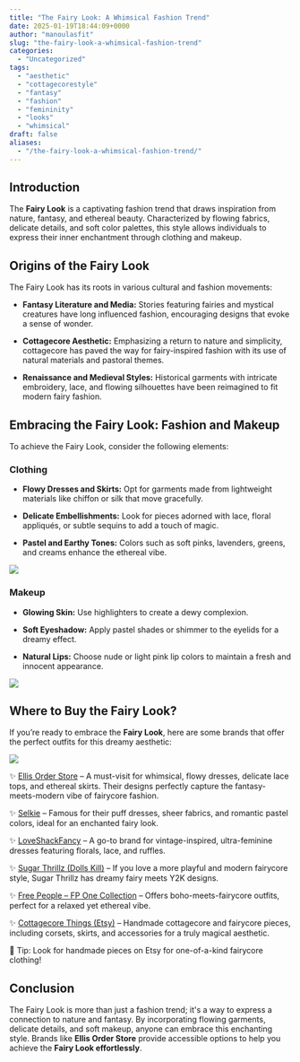 ```yaml
---
title: "The Fairy Look: A Whimsical Fashion Trend"
date: 2025-01-19T18:44:09+0000
author: "manoulasfit"
slug: "the-fairy-look-a-whimsical-fashion-trend"
categories:
  - "Uncategorized"
tags:
  - "aesthetic"
  - "cottagecorestyle"
  - "fantasy"
  - "fashion"
  - "femininity"
  - "looks"
  - "whimsical"
draft: false
aliases:
  - "/the-fairy-look-a-whimsical-fashion-trend/"
---
```

## **Introduction**

The **Fairy Look** is a captivating fashion trend that draws inspiration from nature, fantasy, and ethereal beauty. Characterized by flowing fabrics, delicate details, and soft color palettes, this style allows individuals to express their inner enchantment through clothing and makeup.

## **Origins of the Fairy Look**

The Fairy Look has its roots in various cultural and fashion movements:

- **Fantasy Literature and Media:** Stories featuring fairies and mystical creatures have long influenced fashion, encouraging designs that evoke a sense of wonder.

- **Cottagecore Aesthetic:** Emphasizing a return to nature and simplicity, cottagecore has paved the way for fairy-inspired fashion with its use of natural materials and pastoral themes.

- **Renaissance and Medieval Styles:** Historical garments with intricate embroidery, lace, and flowing silhouettes have been reimagined to fit modern fairy fashion.

## **Embracing the Fairy Look: Fashion and Makeup**

To achieve the Fairy Look, consider the following elements:

### **Clothing**

- **Flowy Dresses and Skirts:** Opt for garments made from lightweight materials like chiffon or silk that move gracefully.

- **Delicate Embellishments:** Look for pieces adorned with lace, floral appliqués, or subtle sequins to add a touch of magic.

- **Pastel and Earthy Tones:** Colors such as soft pinks, lavenders, greens, and creams enhance the ethereal vibe.

![](/AA782DB1-7565-4077-BB42-65DDBAD06706-1024x585.png)

### **Makeup**

- **Glowing Skin:** Use highlighters to create a dewy complexion.

- **Soft Eyeshadow:** Apply pastel shades or shimmer to the eyelids for a dreamy effect.

- **Natural Lips:** Choose nude or light pink lip colors to maintain a fresh and innocent appearance. 

![](/62f0f1d6-1c05-4080-acaf-80a6dfd1f8ea-1-1024x585.png)

## **Where to Buy the Fairy Look?**

If you’re ready to embrace the **Fairy Look**, here are some brands that offer the perfect outfits for this dreamy aesthetic:

![](/497F112F-635C-4439-B0F8-F5810E51B54F-1024x585.webp)

✨ [Ellis Order Store](https://ellisorderstore.com/) – A must-visit for whimsical, flowy dresses, delicate lace tops, and ethereal skirts. Their designs perfectly capture the fantasy-meets-modern vibe of fairycore fashion.

✨ [Selkie](https://www.selkiecollection.com/) – Famous for their puff dresses, sheer fabrics, and romantic pastel colors, ideal for an enchanted fairy look.

✨ [LoveShackFancy](https://www.loveshackfancy.com/) – A go-to brand for vintage-inspired, ultra-feminine dresses featuring florals, lace, and ruffles.

✨ [Sugar Thrillz (Dolls Kill)](https://www.dollskill.com/) – If you love a more playful and modern fairycore style, Sugar Thrillz has dreamy fairy meets Y2K designs.

✨ [Free People – FP One Collection](https://www.freepeople.com/) – Offers boho-meets-fairycore outfits, perfect for a relaxed yet ethereal vibe.

✨ [Cottagecore Things (Etsy)](https://www.etsy.com/shop/CottagecoreThings/) – Handmade cottagecore and fairycore pieces, including corsets, skirts, and accessories for a truly magical aesthetic.

📌 Tip: Look for handmade pieces on Etsy for one-of-a-kind fairycore clothing!

## **Conclusion**

The Fairy Look is more than just a fashion trend; it's a way to express a connection to nature and fantasy. By incorporating flowing garments, delicate details, and soft makeup, anyone can embrace this enchanting style. Brands like **Ellis Order Store** provide accessible options to help you achieve the **Fairy Look effortlessly**.
